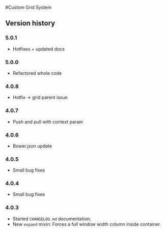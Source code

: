 #Custom Grid System

## Version history

### 5.0.1

- Hotfixes + updated docs

### 5.0.0

- Refactored whole code

### 4.0.8

- Hotfix -> grid parent issue

### 4.0.7

- Push and pull with context param

### 4.0.6

- Bower.json update

### 4.0.5

- Small bug fixes

### 4.0.4

- Small bug fixes

### 4.0.3

- Started `CHANGELOG.md` documentation;
- New `expand` mixin: Forces a full window width column inside container.
